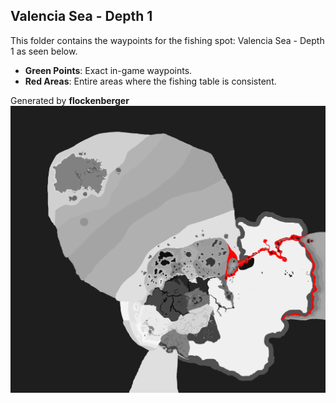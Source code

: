 ## Valencia Sea - Depth 1
This folder contains the waypoints for the fishing spot: Valencia Sea - Depth 1 as seen below.

- **Green Points**: Exact in-game waypoints.
- **Red Areas**: Entire areas where the fishing table is consistent.

Generated by **flockenberger**
![by_flockenberger](./Preview.png)